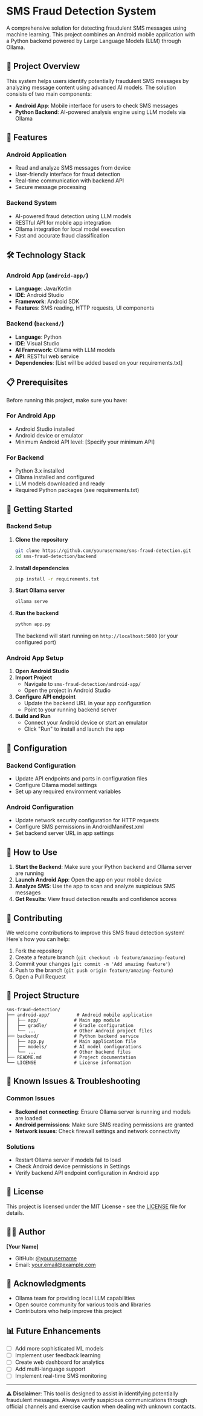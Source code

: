# SMS Fraud Detection System

A comprehensive solution for detecting fraudulent SMS messages using machine learning. This project combines an Android mobile application with a Python backend powered by Large Language Models (LLM) through Ollama.

## 🚀 Project Overview

This system helps users identify potentially fraudulent SMS messages by analyzing message content using advanced AI models. The solution consists of two main components:

- **Android App**: Mobile interface for users to check SMS messages
- **Python Backend**: AI-powered analysis engine using LLM models via Ollama

## 📱 Features

### Android Application
- Read and analyze SMS messages from device
- User-friendly interface for fraud detection
- Real-time communication with backend API
- Secure message processing

### Backend System
- AI-powered fraud detection using LLM models
- RESTful API for mobile app integration
- Ollama integration for local model execution
- Fast and accurate fraud classification

## 🛠️ Technology Stack

### Android App (`android-app/`)
- **Language**: Java/Kotlin
- **IDE**: Android Studio
- **Framework**: Android SDK
- **Features**: SMS reading, HTTP requests, UI components

### Backend (`backend/`)
- **Language**: Python
- **IDE**: Visual Studio
- **AI Framework**: Ollama with LLM models
- **API**: RESTful web service
- **Dependencies**: [List will be added based on your requirements.txt]

## 📋 Prerequisites

Before running this project, make sure you have:

### For Android App
- Android Studio installed
- Android device or emulator
- Minimum Android API level: [Specify your minimum API]

### For Backend
- Python 3.x installed
- Ollama installed and configured
- LLM models downloaded and ready
- Required Python packages (see requirements.txt)

## 🚀 Getting Started

### Backend Setup

1. **Clone the repository**
   ```bash
   git clone https://github.com/yourusername/sms-fraud-detection.git
   cd sms-fraud-detection/backend
   ```

2. **Install dependencies**
   ```bash
   pip install -r requirements.txt
   ```

3. **Start Ollama server**
   ```bash
   ollama serve
   ```

4. **Run the backend**
   ```bash
   python app.py
   ```
   The backend will start running on `http://localhost:5000` (or your configured port)

### Android App Setup

1. **Open Android Studio**
2. **Import Project**
   - Navigate to `sms-fraud-detection/android-app/`
   - Open the project in Android Studio
3. **Configure API endpoint**
   - Update the backend URL in your app configuration
   - Point to your running backend server
4. **Build and Run**
   - Connect your Android device or start an emulator
   - Click "Run" to install and launch the app

## 🔧 Configuration

### Backend Configuration
- Update API endpoints and ports in configuration files
- Configure Ollama model settings
- Set up any required environment variables

### Android Configuration
- Update network security configuration for HTTP requests
- Configure SMS permissions in AndroidManifest.xml
- Set backend server URL in app settings

## 📱 How to Use

1. **Start the Backend**: Make sure your Python backend and Ollama server are running
2. **Launch Android App**: Open the app on your mobile device
3. **Analyze SMS**: Use the app to scan and analyze suspicious SMS messages
4. **Get Results**: View fraud detection results and confidence scores

## 🤝 Contributing

We welcome contributions to improve this SMS fraud detection system! Here's how you can help:

1. Fork the repository
2. Create a feature branch (`git checkout -b feature/amazing-feature`)
3. Commit your changes (`git commit -m 'Add amazing feature'`)
4. Push to the branch (`git push origin feature/amazing-feature`)
5. Open a Pull Request

## 📝 Project Structure

```
sms-fraud-detection/
├── android-app/          # Android mobile application
│   ├── app/             # Main app module
│   ├── gradle/          # Gradle configuration
│   └── ...              # Other Android project files
├── backend/             # Python backend service
│   ├── app.py           # Main application file
│   ├── models/          # AI model configurations
│   └── ...              # Other backend files
├── README.md            # Project documentation
└── LICENSE              # License information
```

## 🐛 Known Issues & Troubleshooting

### Common Issues
- **Backend not connecting**: Ensure Ollama server is running and models are loaded
- **Android permissions**: Make sure SMS reading permissions are granted
- **Network issues**: Check firewall settings and network connectivity

### Solutions
- Restart Ollama server if models fail to load
- Check Android device permissions in Settings
- Verify backend API endpoint configuration in Android app

## 📄 License

This project is licensed under the MIT License - see the [LICENSE](LICENSE) file for details.

## 👨‍💻 Author

**[Your Name]**
- GitHub: [@yourusername](https://github.com/yourusername)
- Email: your.email@example.com

## 🙏 Acknowledgments

- Ollama team for providing local LLM capabilities
- Open source community for various tools and libraries
- Contributors who help improve this project

## 📊 Future Enhancements

- [ ] Add more sophisticated ML models
- [ ] Implement user feedback learning
- [ ] Create web dashboard for analytics
- [ ] Add multi-language support
- [ ] Implement real-time SMS monitoring

---

**⚠️ Disclaimer**: This tool is designed to assist in identifying potentially fraudulent messages. Always verify suspicious communications through official channels and exercise caution when dealing with unknown contacts.